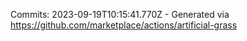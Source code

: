 Commits: 2023-09-19T10:15:41.770Z - Generated via https://github.com/marketplace/actions/artificial-grass
<br>

